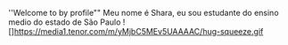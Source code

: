 
''Welcome to by profile""
Meu nome é Shara, eu sou estudante do ensino medio
do estado de São Paulo
![]https://media1.tenor.com/m/yMjbC5MEv5UAAAAC/hug-squeeze.gif
